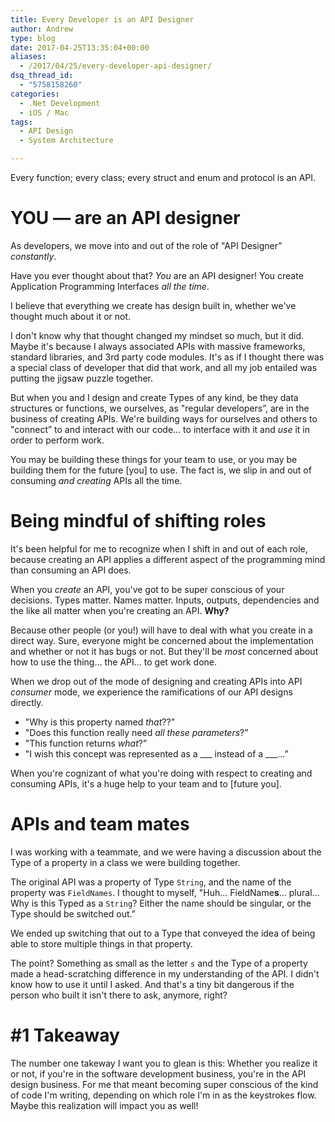 ```yaml
---
title: Every Developer is an API Designer
author: Andrew
type: blog
date: 2017-04-25T13:35:04+00:00
aliases:
  - /2017/04/25/every-developer-api-designer/
dsq_thread_id:
  - "5758158260"
categories:
  - .Net Development
  - iOS / Mac
tags:
  - API Design
  - System Architecture

---
```

Every function; every class; every struct and enum and protocol is an API.

# YOU &#8212; are an API designer

As developers, we move into and out of the role of "API Designer&#8221; _constantly_.

Have you ever thought about that? _You_ are an API designer! You create Application Programming Interfaces _all the time_.

I believe that everything we create has design built in, whether we've thought much about it or not.

I don't know why that thought changed my mindset so much, but it did. Maybe it's because I always associated APIs with massive frameworks, standard libraries, and 3rd party code modules. It's as if I thought there was a special class of developer that did that work, and all my job entailed was putting the jigsaw puzzle together.

But when you and I design and create Types of any kind, be they data structures or functions, we ourselves, as "regular developers&#8221;, are in the business of creating APIs. We're building ways for ourselves and others to "connect&#8221; to and interact with our code&#8230; to interface with it and _use_ it in order to perform work.

You may be building these things for your team to use, or you may be building them for the future [you] to use. The fact is, we slip in and out of consuming _and creating_ APIs all the time.

# Being mindful of shifting roles

It's been helpful for me to recognize when I shift in and out of each role, because creating an API applies a different aspect of the programming mind than consuming an API does.

When you _create_ an API, you've got to be super conscious of your decisions. Types matter. Names matter. Inputs, outputs, dependencies and the like all matter when you're creating an API. **Why?**

Because other people (or you!) will have to deal with what you create in a direct way. Sure, everyone might be concerned about the implementation and whether or not it has bugs or not. But they'll be _most_ concerned about how to use the thing&#8230; the API&#8230; to get work done.

When we drop out of the mode of designing and creating APIs into API _consumer_ mode, we experience the ramifications of our API designs directly.

  * "Why is this property named _that_??&#8221;
  * "Does this function really need _all these parameters_?&#8221;
  * "This function returns _what_?&#8221;
  * "I wish this concept was represented as a \___ instead of a \___&#8230;&#8221;

When you're cognizant of what you're doing with respect to creating and consuming APIs, it's a huge help to your team and to [future you].

# APIs and team mates

I was working with a teammate, and we were having a discussion about the Type of a property in a class we were building together.

The original API was a property of Type `String`, and the name of the property was `FieldNames`. I thought to myself, "Huh&#8230; FieldName**s**&#8230; plural&#8230; Why is this Typed as a `String`? Either the name should be singular, or the Type should be switched out.&#8221;

We ended up switching that out to a Type that conveyed the idea of being able to store multiple things in that property.

The point? Something as small as the letter `s` and the Type of a property made a head-scratching difference in my understanding of the API. I didn't know how to use it until I asked. And that's a tiny bit dangerous if the person who built it isn't there to ask, anymore, right?

# #1 Takeaway

The number one takeway I want you to glean is this: Whether you realize it or not, if you're in the software development business, you're in the API design business. For me that meant becoming super conscious of the kind of code I'm writing, depending on which role I'm in as the keystrokes flow. Maybe this realization will impact you as well!